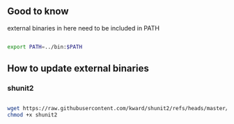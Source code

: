 ## Good to know
 
external binaries in here need to be included in PATH

```bash

export PATH=../bin:$PATH

```

## How to update external binaries

### shunit2

```bash

wget https://raw.githubusercontent.com/kward/shunit2/refs/heads/master/shunit2
chmod +x shunit2
```
